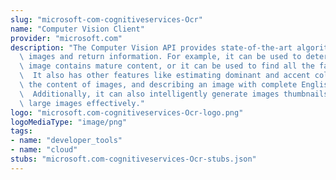 ```yaml
---
slug: "microsoft-com-cognitiveservices-Ocr"
name: "Computer Vision Client"
provider: "microsoft.com"
description: "The Computer Vision API provides state-of-the-art algorithms to process\
  \ images and return information. For example, it can be used to determine if an\
  \ image contains mature content, or it can be used to find all the faces in an image.\
  \  It also has other features like estimating dominant and accent colors, categorizing\
  \ the content of images, and describing an image with complete English sentences.\
  \  Additionally, it can also intelligently generate images thumbnails for displaying\
  \ large images effectively."
logo: "microsoft.com-cognitiveservices-Ocr-logo.png"
logoMediaType: "image/png"
tags:
- name: "developer_tools"
- name: "cloud"
stubs: "microsoft.com-cognitiveservices-Ocr-stubs.json"
---
```

